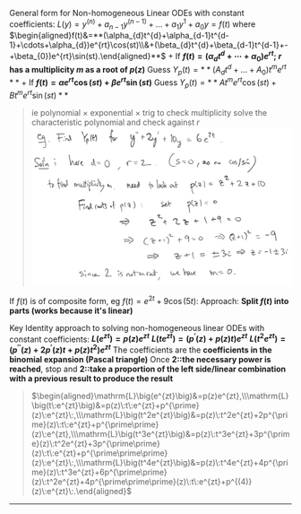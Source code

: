 General form for Non-homogeneous Linear ODEs with constant coefficients: 
$L(y)=y^{(n)}+a_{n-1}y^{(n-1)}+\ldots+a_{1}y^{1}+a_{0}y=f(t)$
where $\begin{aligned}f(t)&=**(\alpha_{d}t^{d}+\alpha_{d-1}t^{d-1}+\cdots+\alpha_{d})e^{rt}\cos(st)\\&+(\beta_{d}t^{d}+\beta_{d-1}t^{d-1}+-+\beta_{0})e^{rt}\sin(st).\end{aligned}**$
+
If **$f(t)=(\alpha_{d}t^{d}+\cdots+\alpha_{0})e^{rt}$; $r$ has a multiplicity $m$ as a root of $p(z)$** 
Guess $Y_p(t) = **(A_{d}t^{d}+\ldots+A_{0})t^{m}e^{rt}**$ 
+
If **$f(t)=\alpha e^{rt}\cos(st)+\beta e^{rt}\sin(st)$**
Guess $Y_{p}(t)=**At^{m}e^{rt}\cos(st)+Bt^me^{rt}\sin(st)**$
> ie polynomial $\times$ exponential $\times$ trig
> to check multiplicity solve the characteristic polynomial and check against $r$
> ![](z_attachments/Pasted%20image%2020250331210020.png)

If $f(t)$ is of composite form, eg $f(t)=e^{2t}+9\cos(5t)$:
Approach: **Split $f(t)$ into parts (works because it's linear)**

Key Identity approach to solving non-homogeneous linear ODEs with constant coefficients:
**$L(e^{zt})=p(z)e^{zt}$**
**$L(te^{zt})=(p^{\prime}(z)+p(z)t)e^{zt}$**
**$L(t^{2}e^{zt})=(p^{\prime\prime}(z)+2p^{\prime}(z)t+p(z)t^{2})e^{zt}$**
The coefficients are the **coefficients in the binomial expansion (Pascal triangle)**
Once **2::the necessary power is reached**, stop and **2::take a proportion of the left side/linear combination with a previous result to produce the result**
> $\begin{aligned}\mathrm{L}\big(e^{zt}\big)&=p(z)e^{zt},\\\mathrm{L}\big(t\:e^{zt}\big)&=p(z)\:t\:e^{zt}+p^{\prime}(z)\:e^{zt}\:,\\\mathrm{L}\big(t^2e^{zt}\big)&=p(z)\:t^2e^{zt}+2p^{\prime}(z)\:t\:e^{zt}+p^{\prime\prime}(z)\:e^{zt},\\\mathrm{L}\big(t^3e^{zt}\big)&=p(z)\:t^3e^{zt}+3p^{\prime}(z)\:t^2e^{zt}+3p^{\prime\prime}(z)\:t\:e^{zt}+p^{\prime\prime\prime}(z)\:e^{zt}\:,\\\mathrm{L}\big(t^4e^{zt}\big)&=p(z)\:t^4e^{zt}+4p^{\prime}(z)\:t^3e^{zt}+6p^{\prime\prime}(z)\:t^2e^{zt}+4p^{\prime\prime\prime}(z)\:t\:e^{zt}+p^{(4)}(z)\:e^{zt}\:.\end{aligned}$

***
